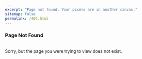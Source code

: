 ```yaml
---
excerpt: "Page not found. Your pixels are in another canvas."
sitemap: false
permalink: /404.html
---
```


<p align="center"><h3>Page Not Found</h3><br>Sorry, but the page you were trying to view does not exist.</p>
